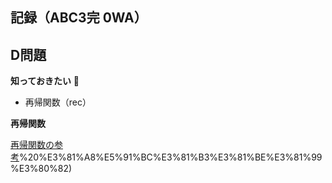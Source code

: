 ## 記録（ABC3完 0WA）

## D問題

**知っておきたい**

- 再帰関数（rec）


**再帰関数**

[再帰関数の参考](https://qiita.com/drken/items/23a4f604fa3f505dd5ad#:~:text=1.%20%E5%86%8D%E5%B8%B0%E9%96%A2%E6%95%B0%E3%81%A8%E3%81%AF,recursive%20function)%20%E3%81%A8%E5%91%BC%E3%81%B3%E3%81%BE%E3%81%99%E3%80%82)